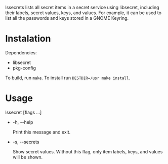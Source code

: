 lssecrets lists all secret items in a secret service using libsecret,
including their labels, secret values, keys, and values. For example, it can
be used to list all the passwords and keys stored in a GNOME Keyring.

# Instalation

Dependencies:

* libsecret
* pkg-config

To build, run `make`. To install run `DESTDIR=/usr make install`.

# Usage

lssecret [flags ...]

* -h, --help

  Print this message and exit.

* -s, --secrets

  Show secret values. Without this flag, only item labels, keys, and values
  will be shown.
